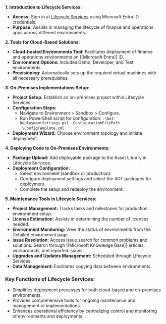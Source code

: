 **1. Introduction to Lifecycle Services:**

- **Access:** Sign in at [Lifecycle Services](https://lcs.dynamics.com) using Microsoft Entra ID credentials.
- **Purpose:** Assists in managing the lifecycle of finance and operations apps across different environments.

**2. Tools for Cloud-Based Solutions:**

- **Cloud-hosted Environments Tool:** Facilitates deployment of finance and operations environments on [[Microsoft Entra]] ID.
- **Environment Options:** Includes Demo, Developer, and Test environments.
- **Provisioning:** Automatically sets up the required virtual machines with all necessary prerequisites.

**3. On-Premises Implementations Setup:**

- **Project Setup:** Establish an on-premises project within Lifecycle Services.
- **Configuration Steps:**
    - Navigate to Environment > Sandbox > Configure.
    - Run PowerShell script for configuration: `.\Get-DeploymentSettings.ps1 -ConfigurationFilePath .\ConfigTemplate.xml`.
- **Deployment Wizard:** Choose environment topology and initiate deployment.

**4. Deploying Code to On-Premises Environments:**

- **Package Upload:** Add deployable package to the Asset Library in Lifecycle Services.
- **Deployment Configuration:**
    - Select environment (sandbox or production).
    - Configure deployment settings and select the AOT packages for deployment.
    - Complete the setup and redeploy the environment.

**5. Maintenance Tools in Lifecycle Services:**

- **Project Management:** Tracks tasks and milestones for production environment setup.
- **License Estimation:** Assists in determining the number of licenses needed.
- **Environment Monitoring:** View the status of environments from the Detailed environment page.
- **Issue Resolution:** Access issue search for common problems and solutions. Search through [[Microsoft Knowledge Base]] articles, workarounds, and reported issues.
- **Upgrades and Updates Management:** Scheduled through Lifecycle Services.
- **Data Management:** Facilitates copying data between environments.

### Key Functions of Lifecycle Services:

- Simplifies deployment processes for both cloud-based and on-premises environments.
- Provides comprehensive tools for ongoing maintenance and management of implementations.
- Enhances operational efficiency by centralizing control and monitoring of environments and deployments.
